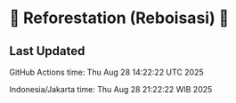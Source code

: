 
# 🌳 Reforestation (Reboisasi) 🌲

## Last Updated

GitHub Actions time: Thu Aug 28 14:22:22 UTC 2025

Indonesia/Jakarta time: Thu Aug 28 21:22:22 WIB 2025
